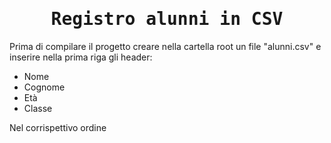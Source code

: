 <h1 align="center"><samp>Registro alunni in CSV</samp></h1>

Prima di compilare il progetto creare nella cartella root un file "alunni.csv" e inserire nella prima riga gli header:

- Nome
- Cognome
- Età
- Classe

Nel corrispettivo ordine